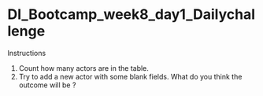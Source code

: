 # DI_Bootcamp_week8_day1_Dailychallenge

Instructions

1. Count how many actors are in the table.
2. Try to add a new actor with some blank fields. What do you think the outcome will be ?
